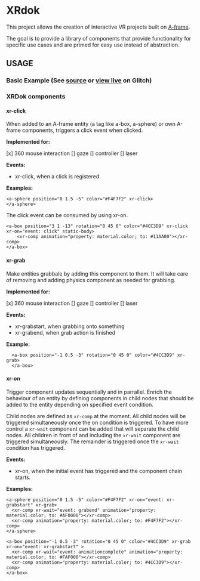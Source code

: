 # XRdok

This project allows the creation of interactive VR projects built on [A-frame](https://github.com/aframevr/aframe/).

The goal is to provide a library of components that provide functionality for specific use cases and are primed for easy use instead of
abstraction.

## USAGE

### Basic Example (See [source](https://glitch.com/edit/#!/vine-flax?path=index.html) or [view live](https://vine-flax.glitch.me/) on Glitch)

<!DOCTYPE html>
<html>
  <head>
    <meta charset="utf-8">
    <title>XRdok</title>
    <meta name="XRdok" content="XR toolset">
    <script src="https://aframe.io/releases/0.8.2/aframe.min.js"></script>
    <script src="//cdn.rawgit.com/donmccurdy/aframe-physics-system/v3.3.0/dist/aframe-physics-system.min.js"></script>
    <script src="https://rawgit.com/ngokevin/aframe-animation-component/master/dist/aframe-animation-component.min.js"></script>
    <script src="main.js"></script>
    <script src="xr-click.js"></script>
    <script src="xr-grab.js"></script>
    <script src="xr-on.js"></script>
  </head>
  <body>
    <a-scene physics="debug: true" debug stats>
      <a-box position="0 1 -13" rotation="0 45 0" color="#0C03DF" static-body xr-on="event: collide">
        <xr-comp animation="property: material.color; to: #DDFFAA"></xr-comp>
      </a-box>
      <a-box position="3 1 -13" rotation="0 45 0" color="#4CC3D9" xr-click xr-on="event: click" static-body>
        <xr-comp animation="property: material.color; to: #11AA00"></xr-comp>
      </a-box>
      <a-plane position="0 -0.01 0" rotation="-90 0 0" width="1000" height="1000" color="#0CFD90" static-body>
      </a-plane>
      <a-cylinder position="-3 2 -14" color="crimson" height="5" xr-grab dynamic-body>
      </a-cylinder>
      <a-sky color="#ECECEC"></a-sky>
    </a-scene>
  </body>
</html>

### XRDok components

#### xr-click

When added to an A-frame entity (a tag like a-box, a-sphere) or own A-frame components, triggers a click event when clicked.

**Implemented for:**

[x] 360 mouse interaction
[] gaze
[] controller
[] laser


**Events:**

- xr-click, when a click is registered.

**Examples:**

```
<a-sphere position="0 1.5 -5" color="#F4F7F2" xr-click>
</a-sphere>
```

The click event can be consumed by using xr-on.

```
<a-box position="3 1 -13" rotation="0 45 0" color="#4CC3D9" xr-click xr-on="event: click" static-body>
    <xr-comp animation="property: material.color; to: #11AA00"></xr-comp>
</a-box>
```

#### xr-grab

Make entities grabbale by adding this component to them.
It will take care of removing and adding physics component as needed for grabbing.

**Implemented for:**

[x] 360 mouse interaction
[] gaze
[] controller
[] laser


**Events:**

- xr-grabstart, when grabbing onto something
- xr-grabend, when grab action is finished


**Example:**

```
  <a-box position="-1 0.5 -3" rotation="0 45 0" color="#4CC3D9" xr-grab>
  </a-box>
```

#### xr-on

Trigger component updates sequentially and in parrallel.
Enrich the behaviour of an entity by defining components in child nodes that should be added to the entity
depending on specified event condition.

Child nodes are defined as `xr-comp` at the moment.
All child nodes will be triggered simultaneously once the on condition is triggered.
To have more control a `xr-wait` component can be added that will separate the child nodes.
All children in front of and including the `xr-wait` component are triggered simultaneously.
The remainder is triggered once the `xr-wait` condition has triggered.


**Events:**

- xr-on, when the initial event has triggered and the component chain starts.

**Examples:**

```
<a-sphere position="0 1.5 -5" color="#F4F7F2" xr-on="event: xr-grabstart" xr-grab>
  <xr-comp xr-wait="event: grabend" animation="property: material.color; to: #AF0000"></xr-comp>
  <xr-comp animation="property: material.color; to: #F4F7F2"></xr-comp>
</a-sphere>
```

```
<a-box position="-1 0.5 -3" rotation="0 45 0" color="#4CC3D9" xr-grab xr-on="event: xr-grabstart" >
  <xr-comp xr-wait="event: animationcomplete" animation="property: material.color; to: #FAF000"></xr-comp>
  <xr-comp animation="property: material.color; to: #4CC3D9"></xr-comp>
</a-box>
```

